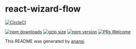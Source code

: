 # react-wizard-flow
[![CircleCI](https://circleci.com/gh/notwillk/react-wizard-flow.svg?style=shield)](https://circleci.com/gh/notwillk/react-wizard-flow)

[![npm downloads](https://img.shields.io/npm/dm/react-wizard-flow.svg?style=flat-square)](https://www.npmjs.com/package/react-wizard-flow)
[![gzip size](https://img.badgesize.io/https://unpkg.com/react-wizard-flow?compression=gzip&amp;style=flat-square)](https://unpkg.com/react-wizard-flow)
[![npm version](https://img.shields.io/npm/v/react-wizard-flows.svg?style=flat-square)](https://www.npmjs.com/package/react-wizard-flow)
[![PRs Welcome](https://img.shields.io/badge/PRs-welcome-brightgreen.svg?style=flat-square)](http://makeapullrequest.com)

This README was generated by [anansi](https://github.com/ntucker/anansi/tree/master/packages/generator-js#readme).
